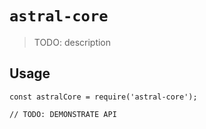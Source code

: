 # `astral-core`

> TODO: description

## Usage

```
const astralCore = require('astral-core');

// TODO: DEMONSTRATE API
```
